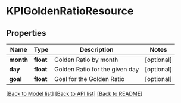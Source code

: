 # KPIGoldenRatioResource

## Properties
Name | Type | Description | Notes
------------ | ------------- | ------------- | -------------
**month** | **float** | Golden Ratio by month | [optional] 
**day** | **float** | Golden Ratio for the given day | [optional] 
**goal** | **float** | Goal for the Golden Ratio | [optional] 

[[Back to Model list]](../README.md#documentation-for-models) [[Back to API list]](../README.md#documentation-for-api-endpoints) [[Back to README]](../README.md)


